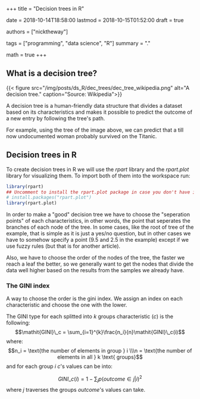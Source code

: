 +++
title = "Decision trees in R"

date = 2018-10-14T18:58:00
lastmod = 2018-10-15T01:52:00
draft = true

authors = ["nicktheway"]

tags = ["programming", "data science", "R"]
summary = "."

math = true
+++

## What is a decision tree?
{{< figure src="/img/posts/ds_R/dec_trees/dec_tree_wikipedia.png" alt="A decision tree." caption="Source: Wikipedia">}}

A decision tree is a human-friendly data structure that divides a dataset based on its characteristics and makes it
possible to predict the outcome of a new entry by following the tree's path.

For example, using the tree of the image above, we can predict that a till now undocumented woman probably survived on the Titanic.

## Decision trees in R
To create decision trees in R we will use the *rpart* library and the *rpart.plot* library for visualizing them. 
To import both of them into the workspace run: 
```r
library(rpart)
## Uncomment to install the rpart.plot package in case you don't have it.
# install.packages("rpart.plot") 
library(rpart.plot)
```

In order to make a "good" decision tree we have to choose the "seperation points" of each characteristics, in other words, the point
that seperates the branches of each node of the tree. In some cases, like the root of tree of the example, that is simple as it is
just a yes/no question, but in other cases we have to somehow specify a point (9.5 and 2.5 in the example) except if we use fuzzy rules
(but that is for another article).

Also, we have to choose the order of the nodes of the tree, the faster we reach a leaf the better, so we generally want to get the
nodes that divide the data well higher based on the results from the samples we already have.

### The GINI index
A way to choose the order is the gini index. We assign an index on each characteristic and choose the one with the lower.

The GINI type for each splitted into $k$ groups characteristic ($c$) is the following:
$$\mathit{GINI}\_c = \sum_{i=1}^{k}\frac{n_i}{n}\mathit{GINI}\_c(i)$$
where:
$$n_i = \text{the number of elements in group } i \\\n = \text{the number of elements in all } k \text{ groups}$$
and for each group $i$ $c$'s values can be into:

$$\mathit{GINI}\_c(i) = 1 - \sum_{j}p(\mathit{outcome}\in{j}|i)^2$$
where $j$ traverses the groups $\mathit{outcome}$'s values can take.